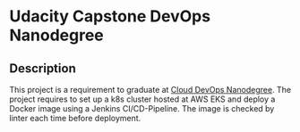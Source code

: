 # Udacity Capstone DevOps Nanodegree

## Description

This project is a requirement to graduate at [Cloud DevOps Nanodegree](https://www.udacity.com/course/cloud-dev-ops-nanodegree--nd9991). The project requires to set up a k8s cluster hosted at AWS EKS and deploy a Docker image using a Jenkins CI/CD-Pipeline. The image is checked by linter each time before deployment.
